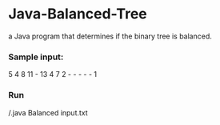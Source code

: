 # Java-Balanced-Tree
a Java program that determines if the binary tree is balanced.
### Sample input:
5 4 8 11 - 13 4 7 2 - - - - - 1
### Run
/.java Balanced input.txt
